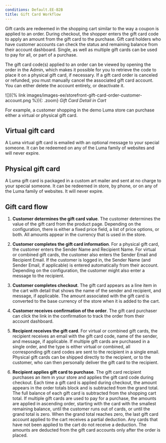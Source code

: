 ```yaml
---
conditions: Default.EE-B2B
title: Gift Card Workflow
---
```


Gift cards are redeemed in the shopping cart similar to the way a coupon is applied to an order. During checkout, the shopper enters the gift card code to apply an amount from the gift card to the purchase. Gift card holders who have customer accounts can check the status and remaining balance from their account dashboard. Single, as well as multiple gift cards can be used to pay for all, or part of a purchase.

The gift card code(s) applied to an order can be viewed by opening the order in the Admin, which makes it possible for you to retrieve the code to place it on a physical gift card, if necessary. If a gift card order is canceled or refunded, you must manually cancel the associated gift card account. You can either delete the account entirely, or deactivate it.

![]({% link images/images-ee/storefront-gift-card-order-customer-account.png %}){: .zoom}
_Gift Card Detail in Cart_

For example, a customer shopping in the demo Luma store can purchase either a virtual or physical gift card.

## Virtual gift card

A Luma virtual gift card is emailed with an optional message to your special someone. It can be redeemed on any of the Luma family of websites and will never expire.

## Physical gift card

A Luma gift card is packaged in a custom art mailer and sent at no charge to your special someone. It can be redeemed in store, by phone, or on any of the Luma family of websites. It will never expire.

## Gift card flow

1. **Customer determines the gift card value**. The customer determines the value of the gift card from the product page. Depending on the configuration, there is either a fixed price field, a list of price options, or both. All amounts appear in the currency that is used in the store.

1. **Customer completes the gift card information**. For a physical gift card, the customer enters the Sender Name and Recipient Name. For virtual or combined gift cards, the customer also enters the Sender Email and Recipient Email. If the customer is logged in, the Sender Name (and Sender Email, if applicable) is entered automatically from their account. Depending on the configuration, the customer might also enter a message to the recipient.

1. **Customer completes checkout**. The gift card appears as a line item in the cart with detail that shows the name of the sender and recipient, and message, if applicable. The amount associated with the gift card is converted to the base currency of the store when it is added to the cart.

1. **Customer receives confirmation of the order**. The gift card purchaser can click the link in the confirmation to track the order from their account dashboard.

1. **Recipient receives the gift card**. For virtual or combined gift cards, the recipient receives an email with the gift card code, name of the sender, and message, if applicable. If multiple gift cards are purchased in a single order, and the type is either virtual or combined, all corresponding gift card codes are sent to the recipient in a single email. Physical gift cards can be shipped directly to the recipient, or to the customer, who can then personally deliver the gift card to the recipient.

1. **Recipient applies gift card to purchase**. The gift card recipient purchases an item in your store and applies the gift card code during checkout. Each time a gift card is applied during checkout, the amount appears in the order totals block and is subtracted from the grand total. The full balance of each gift card is subtracted from the shopping cart total. If multiple gift cards are used to pay for a purchase, the amounts are applied in ascending order, starting with the card with the smallest remaining balance, until the customer runs out of cards, or until the grand total is zero. When the grand total reaches zero, the last gift card account applied to the cart receives a partial deduction. Any cards that have not been applied to the cart do not receive a deduction. The amounts are deducted from the gift card accounts only after the order is placed.
